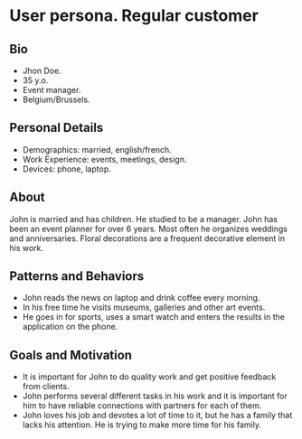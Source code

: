 # User persona. Regular customer

## Bio

- Jhon Doe.
- 35 y.o.
- Event manager.
- Belgium/Brussels.

## Personal Details

- Demographics: married, english/french.
- Work Experience: events, meetings, design.
- Devices: phone, laptop.

## About

John is married and has children. He studied to be a manager. John has been an
event planner for over 6 years. Most often he organizes weddings and
anniversaries. Floral decorations are a frequent decorative element in his work.

## Patterns and Behaviors

- John reads the news on laptop and drink coffee every morning.
- In his free time he visits museums, galleries and other art events.
- He goes in for sports, uses a smart watch and enters the results in the
  application on the phone.

## Goals and Motivation

- It is important for John to do quality work and get positive feedback from
  clients.
- John performs several different tasks in his work and it is important for him
  to have reliable connections with partners for each of them.
- John loves his job and devotes a lot of time to it, but he has a family that
  lacks his attention. He is trying to make more time for his family.
